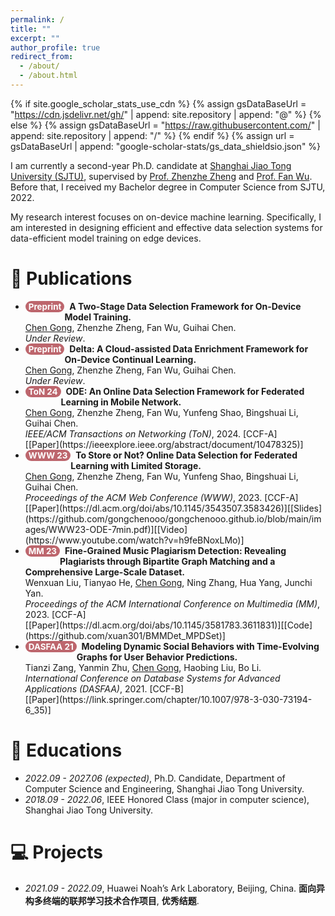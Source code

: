 ```yaml
---
permalink: /
title: ""
excerpt: ""
author_profile: true
redirect_from: 
  - /about/
  - /about.html
---
```


<style>
.pubtitle{
    background: #BD666D;
    color: white;
    font-size: 13.4px;
    padding: 1px 5px 1px 5px;
    border-radius: 10px;
    float: left;
    font-weight: bold;
}
.font-bold{
    font-weight:bold;
}
</style>


{% if site.google_scholar_stats_use_cdn %}
{% assign gsDataBaseUrl = "https://cdn.jsdelivr.net/gh/" | append: site.repository | append: "@" %}
{% else %}
{% assign gsDataBaseUrl = "https://raw.githubusercontent.com/" | append: site.repository | append: "/" %}
{% endif %}
{% assign url = gsDataBaseUrl | append: "google-scholar-stats/gs_data_shieldsio.json" %}

<span class='anchor' id='about-me'></span>

I am currently a second-year Ph.D. candidate at [Shanghai Jiao Tong University (SJTU)](https://en.sjtu.edu.cn/), supervised by [Prof. Zhenzhe Zheng](https://zhengzhenzhe220.github.io/) and [Prof. Fan Wu](https://www.cs.sjtu.edu.cn/~fwu/). 
Before that, I received my Bachelor degree in Computer Science from SJTU, 2022.

My research interest focuses on on-device machine learning. Specifically, I am interested in designing efficient and effective data selection systems for data-efficient model training on edge devices.



<span class='anchor' id='publications'></span>

# 📝 Publications 

- <div class="pubtitle">Preprint</div> &nbsp; <b>A Two-Stage Data Selection Framework for On-Device Model Training.</b> <br /> <u>Chen Gong</u>, Zhenzhe Zheng, Fan Wu, Guihai Chen. <br /> <i>Under Review</i>.

- <div class="pubtitle">Preprint</div> &nbsp; <b>Delta: A Cloud-assisted Data Enrichment Framework for On-Device Continual Learning.</b> <br /> <u>Chen Gong</u>, Zhenzhe Zheng, Fan Wu, Guihai Chen. <br /> <i>Under Review</i>.

- <div class="pubtitle">ToN 24</div> &nbsp; <b>ODE: An Online Data Selection Framework for Federated Learning in Mobile Network.</b> <br /> <u>Chen Gong</u>, Zhenzhe Zheng, Fan Wu, Yunfeng Shao, Bingshuai Li, Guihai Chen. <br /> <i>IEEE/ACM Transactions on Networking (ToN)</i>, 2024. [CCF-A] <br /> [[Paper](https://ieeexplore.ieee.org/abstract/document/10478325)]

- <div class="pubtitle">WWW 23</div> &nbsp; <b>To Store or Not? Online Data Selection for Federated Learning with Limited Storage.</b> <br /> <u>Chen Gong</u>, Zhenzhe Zheng, Fan Wu, Yunfeng Shao, Bingshuai Li, Guihai Chen. <br /> <i>Proceedings of the ACM Web Conference (WWW)</i>, 2023. [CCF-A] <br /> [[Paper](https://dl.acm.org/doi/abs/10.1145/3543507.3583426)][[Slides](https://github.com/gongchenooo/gongchenooo.github.io/blob/main/images/WWW23-ODE-7min.pdf)][[Video](https://www.youtube.com/watch?v=h9feBNoxLMo)]

- <div class="pubtitle">MM 23</div> &nbsp; <b>Fine-Grained Music Plagiarism Detection: Revealing Plagiarists through Bipartite Graph Matching and a Comprehensive Large-Scale Dataset.</b> <br /> Wenxuan Liu, Tianyao He, <u>Chen Gong</u>, Ning Zhang, Hua Yang, Junchi Yan. <br /> <i>Proceedings of the ACM International Conference on Multimedia (MM)</i>, 2023. [CCF-A] <br /> [[Paper](https://dl.acm.org/doi/abs/10.1145/3581783.3611831)][[Code](https://github.com/xuan301/BMMDet_MPDSet)]

- <div class="pubtitle">DASFAA 21</div> &nbsp; <b>Modeling Dynamic Social Behaviors with Time-Evolving Graphs for User Behavior Predictions.</b> <br /> Tianzi Zang, Yanmin Zhu, <u>Chen Gong</u>, Haobing Liu, Bo Li. <br /> <i>International Conference on Database Systems for Advanced Applications (DASFAA)</i>, 2021. [CCF-B] <br /> [[Paper](https://link.springer.com/chapter/10.1007/978-3-030-73194-6_35)]

# 📖 Educations
- *2022.09 - 2027.06 (expected)*, Ph.D. Candidate, Department of Computer Science and Engineering, Shanghai Jiao Tong University. 
- *2018.09 - 2022.06*, IEEE Honored Class (major in computer science), Shanghai Jiao Tong University. 


# 💻 Projects
- *2021.09 - 2022.09*, Huawei Noah’s Ark Laboratory, Beijing, China. **面向异构多终端的联邦学习技术合作项目**, **优秀结题**.
